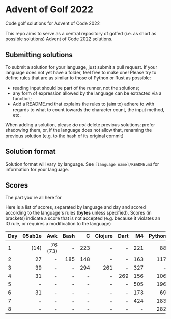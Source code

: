 # Advent of Golf 2022

Code golf solutions for Advent of Code 2022

This repo aims to serve as a central repository of golfed (i.e. as short as possible solutions) Advent of Code 2022 solutions.

## Submitting solutions

To submit a solution for your language, just submit a pull request. If your language does not yet have a folder, feel free to make one! Please try to define rules that are as similar to those of Python or Rust as possible:
- reading input should be part of the runner, not the solutions; 
- any form of expression allowed by the language can be extracted via a function;
- Add a README.md that explains the rules to (aim to) adhere to with regards to what to count towards the character count, the input method, etc.

When adding a solution, please *do not* delete previous solutions; prefer shadowing them, or, if the language does not allow that, renaming the previous solution (e.g. to the hash of its original commit)

## Solution format

Solution format will vary by language. See `[language name]/README.md` for information for your language.

## Scores

The part you're all here for

Here is a list of scores, separated by language and day and scored according to the language's rules (**bytes** unless specified). Scores (in brackets) indicate a score that is not accepted (e.g. because it violates an IO rule, or requires a modification to the language)

| Day | 05ab1e |     Awk | Bash |    C | Clojure | Dart |   M4 | Python | Ruby | Rust |
| --- | -----: | ------: | ---: | ---: | ------: | ---: | ---: | -----: | ---: | ---: |
| 1   |   (14) | 76 (73) |    - |  223 |       - |    - |  221 |     88 |   64 |  147 |
| 2   |     27 |       - |  185 |  148 |       - |    - |  163 |    117 |  202 |  222 |
| 3   |     39 |       - |    - |  294 |     261 |    - |  327 |      - |    - |    - |
| 4   |     31 |       - |    - |    - |       - |  269 |  156 |    106 |    - |    - |
| 5   |      - |       - |    - |    - |       - |    - |  505 |    196 |    - |    - |
| 6   |     31 |       - |    - |    - |       - |    - |  173 |     69 |   61 |    - |
| 7   |      - |       - |    - |    - |       - |    - |  424 |    183 |    - |    - |
| 8   |      - |       - |    - |    - |       - |    - |    - |    282 |    - |    - |
